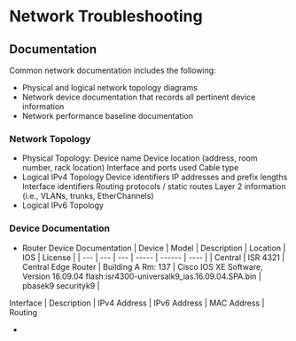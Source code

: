 # Network Troubleshooting
## Documentation
Common network documentation includes the following:

- Physical and logical network topology diagrams
- Network device documentation that records all pertinent device information
- Network performance baseline documentation

### Network Topology
- Physical Topology:
Device name
Device location (address, room number, rack location)
Interface and ports used
Cable type
- Logical IPv4 Topology
Device identifiers
IP addresses and prefix lengths
Interface identifiers
Routing protocols / static routes
Layer 2 information (i.e., VLANs, trunks, EtherChannels)
- Logical IPv6 Topology

### Device Documentation
- Router Device Documentation
| Device | Model | Description | Location | IOS | License |
| --- | --- | --- | ----- | ------ | ---- |
| Central   | ISR 4321 | Central Edge Router | Building A Rm: 137 | Cisco IOS XE Software, Version 16.09.04 flash:isr4300-universalk9_ias.16.09.04.SPA.bin | pbasek9 securityk9 |



Interface | Description	| IPv4 Address	| IPv6 Address	| MAC Address | Routing

- 